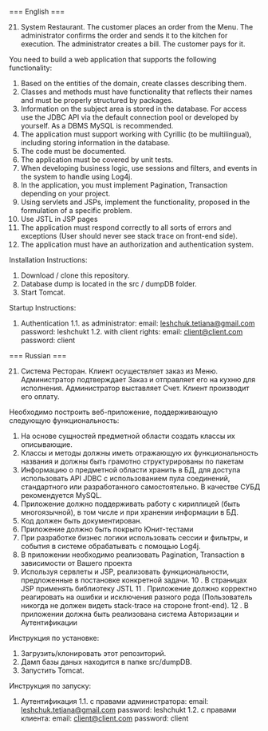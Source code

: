 === English ===

21. System Restaurant. The customer places an order from the Menu.
The administrator confirms the order and sends it to the kitchen for execution.
The administrator creates a bill. The customer pays for it.

You need to build a web application that supports the following
functionality:
1. Based on the entities of the domain, create classes
describing them.
2. Classes and methods must have functionality that reflects their
names and must be properly structured by packages.
3. Information on the subject area is stored in the database. For access
use the JDBC API via the default connection pool or developed by yourself. As a DBMS
MySQL is recommended.
4. The application must support working with Cyrillic (to be
multilingual), including storing information in the database.
5. The code must be documented.
6. The application must be covered by unit tests.
7. When developing business logic, use sessions and filters, and
events in the system to handle using Log4j.
8. In the application, you must implement Pagination, Transaction depending on your project.
9. Using servlets and JSPs, implement the functionality,
proposed in the formulation of a specific problem.
10. Use JSTL in JSP pages
11. The application must respond correctly to all sorts of errors and exceptions 
(User should never see stack trace on front-end side).
12. The application must have an authorization and authentication system.

Installation Instructions:
1. Download / clone this repository.
2. Database dump is located in the src / dumpDB folder.
3. Start Tomcat.

Startup Instructions:
1. Authentication
1.1. as administrator: email: leshchuk.tetiana@gmail.com password: leshchukt
1.2. with client rights: email: client@client.com password: client


=== Russian ===

21. Система Ресторан. Клиент осуществляет заказ из Меню. 
Администратор подтверждает Заказ и отправляет его на кухню для исполнения. 
Администратор выставляет Счет. Клиент производит его оплату.

Необходимо построить веб-приложение, поддерживающую следующую
функциональность:
1. На основе сущностей предметной области создать классы их
описывающие.
2. Классы и методы должны иметь отражающую их функциональность
названия и должны быть грамотно структурированы по пакетам
3. Информацию о предметной области хранить в БД, для доступа
использовать API JDBC с использованием пула соединений,
стандартного или разработанного самостоятельно. В качестве СУБД
рекомендуется MySQL.
4. Приложение должно поддерживать работу с кириллицей (быть
многоязычной), в том числе и при хранении информации в БД.
5. Код должен быть документирован.
6. Приложение должно быть покрыто Юнит-тестами
7. При разработке бизнес логики использовать сессии и фильтры, и
события в системе обрабатывать с помощью Log4j.
8. В приложении необходимо реализовать Pagination, Transaction в
зависимости от Вашего проекта
9. Используя сервлеты и JSP, реализовать функциональности,
предложенные в постановке конкретной задачи.
10 . В страницах JSP применять библиотеку JSTL
11 . Приложение должно корректно реагировать на ошибки и исключения
разного рода (Пользователь никогда не должен видеть stack-trace на
стороне front-end).
12 . В приложении должна быть реализована система Авторизации и
Аутентификации

Инструкция по установке:
1. Загрузить/клонировать этот репозиторий.
2. Дамп базы даных находится в папке src/dumpDB.
3. Запустить Tomcat.

Инструкция по запуску:
1. Аутентификация
1.1. с правами администратора: email: leshchuk.tetiana@gmail.com password: leshchukt
1.2. с правами клиента:        email: client@client.com          password: client
